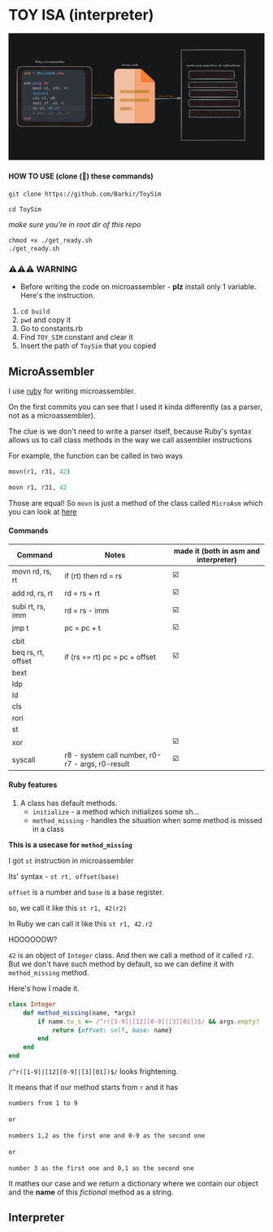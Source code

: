 # TOY ISA (interpreter)
![alt text](readme/image.png)

#### HOW TO USE (clone (🤡) these commands)

```
git clone https://github.com/Barkir/ToySim
```
```
cd ToySim
```

_make sure you're in root dir of this repo_

```
chmod +x ./get_ready.sh
./get_ready.sh
```

### ⚠️⚠️⚠️ WARNING
- Before writing the code on microassembler - **plz** install only 1 variable. Here's the instruction.
1. `cd build`
2. `pwd` and copy it
3. Go to constants.rb
4. Find `TOY_SIM` constant and clear it
5. Insert the path of `ToySim` that you copied



## MicroAssembler
I use [ruby](https://www.ruby-lang.org/en/) for writing microassembler.

On the first commits you can see that I used it kinda differently (as a parser, not as a microassembler).

The clue is we don't need to write a parser itself, because Ruby's syntax allows us to call class methods in the way we call assembler instructions

For example, the function can be called in two ways

```ruby
movn(r1, r31, 42)
```

```ruby
movn r1, r31, 42
```

Those are equal! So `movn` is just a method of the class called `MicroAsm` which you can look at [here](./toy_isa.rb)

#### Commands

| Command | Notes     | made it (both in asm and interpreter) |
|---------|-----------|---------|
| movn rd, rs, rt    | if (rt) then rd = rs           | ☑️        |
| add rd, rs, rt     | rd = rs + rt          | ☑️         |
| subi rt, rs, imm   | rd = rs - imm          | ☑️        |
| jmp t    | pc = pc + t           | ☑️        |
| cbit    |           |         |
| beq rs, rt, offset     | if (rs == rt) pc = pc + offset          | ☑️        |
| bext    |           |         |
| ldp     |           |         |
| ld      |           |         |
| cls     |           |         |
| rori    |           |         |
| st      |           |         |
| xor     |           | ☑️        |
| syscall | r8 - system call number, r0-r7 - args, r0-result            |☑️  |

#### Ruby features
1. A class has default methods.
    - `initialize` - a method which initializes some sh...
    - `method_missing` - handles the situation when some method is missed in a class


**This is a usecase for `method_missing`**

I got `st` instruction in microassembler

Its' syntax - `st rt, offset(base)`

`offset` is a number and `base` is a base register.

so, we call it like this `st r1, 42(r2)`

In Ruby we can call it like this `st r1, 42.r2`

HOOOOOOW?

`42` is an object of `Integer` class. And then we call a method of it called `r2`. But we don't have such method by default, so we can define it with `method_missing` method.

Here's how I made it.

```ruby
class Integer
    def method_missing(name, *args)
        if name.to_s =~ /^r([1-9]|[12][0-9]|[3][01])$/ && args.empty?
            return {offset: self, base: name}
        end
    end
end
```

`/^r([1-9]|[12][0-9]|[3][01])$/` looks frightening.

It means that if our method starts from `r` and it has

```
numbers from 1 to 9

or

numbers 1,2 as the first one and 0-9 as the second one

or

number 3 as the first one and 0,1 as the second one
```


It mathes our case and we return a dictionary where we contain our object and the **name** of this _fictional_ method as a string.

## Interpreter

